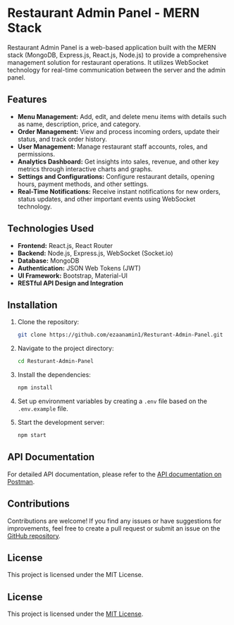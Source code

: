 # Restaurant Admin Panel - MERN Stack

Restaurant Admin Panel is a web-based application built with the MERN stack (MongoDB, Express.js, React.js, Node.js) to provide a comprehensive management solution for restaurant operations. It utilizes WebSocket technology for real-time communication between the server and the admin panel.

## Features

- **Menu Management:** Add, edit, and delete menu items with details such as name, description, price, and category.
- **Order Management:** View and process incoming orders, update their status, and track order history.
- **User Management:** Manage restaurant staff accounts, roles, and permissions.
- **Analytics Dashboard:** Get insights into sales, revenue, and other key metrics through interactive charts and graphs.
- **Settings and Configurations:** Configure restaurant details, opening hours, payment methods, and other settings.
- **Real-Time Notifications:** Receive instant notifications for new orders, status updates, and other important events using WebSocket technology.

## Technologies Used

- **Frontend:** React.js, React Router
- **Backend:** Node.js, Express.js, WebSocket (Socket.io)
- **Database:** MongoDB
- **Authentication:** JSON Web Tokens (JWT)
- **UI Framework:** Bootstrap, Material-UI
- **RESTful API Design and Integration**

## Installation

1. Clone the repository:
   ```bash
   git clone https://github.com/ezaanamin1/Resturant-Admin-Panel.git
   ```

2. Navigate to the project directory:
   ```bash
   cd Resturant-Admin-Panel
   ```

3. Install the dependencies:
   ```bash
   npm install
   ```

4. Set up environment variables by creating a `.env` file based on the `.env.example` file.

5. Start the development server:
   ```bash
   npm start
   ```

## API Documentation

For detailed API documentation, please refer to the [API documentation on Postman](https://documenter.getpostman.com/view/18099618/2s9YJW5Rgs).

## Contributions

Contributions are welcome! If you find any issues or have suggestions for improvements, feel free to create a pull request or submit an issue on the [GitHub repository](https://github.com/ezaanamin1/Resturant-Admin-Panel).

## License

This project is licensed under the MIT License.
## License

This project is licensed under the [MIT License](LICENSE).

